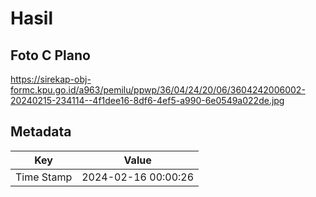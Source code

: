 # Hasil

## Foto C Plano

https://sirekap-obj-formc.kpu.go.id/a963/pemilu/ppwp/36/04/24/20/06/3604242006002-20240215-234114--4f1dee16-8df6-4ef5-a990-6e0549a022de.jpg


## Metadata

| Key        | Value               |
| ---------- | ------------------- |
| Time Stamp | 2024-02-16 00:00:26 |



